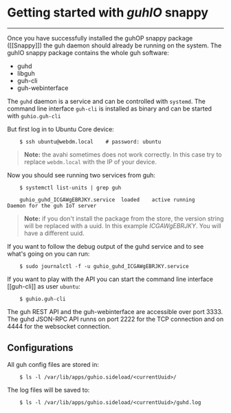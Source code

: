 # Getting started with *guhIO* snappy
--------------------------------------------

Once you have successfully installed the guhOP snappy package ([[Snappy]]) the guh daemon should already be running on the system. The guhIO snappy package contains the whole guh software:

* guhd
* libguh
* guh-cli
* guh-webinterface

The `guhd` daemon is a service and can be controlled with `systemd`. The command line interface `guh-cli` is installed as binary and can be started with `guhio.guh-cli`

But first log in to Ubuntu Core device:

        $ ssh ubuntu@webdm.local	# password: ubuntu

    
> **Note:** the avahi sometimes does not work correctly. In this case try to replace `webdm.local` with the IP of your device.

Now you should see running two services from guh:

        $ systemctl list-units | grep guh

        guhio_guhd_ICGAWgEBRJKY.service  loaded    active running    Daemon for the guh IoT server

> **Note:** if you don't install the package from the store, the version string will be replaced with a uuid. In this example *ICGAWgEBRJKY*. You will have a different uuid.

If you want to follow the debug output of the guhd service and to see what's going on you can run:

        $ sudo journalctl -f -u guhio_guhd_ICGAWgEBRJKY.service

If you want to play with the API you can start the command line interface [[guh-cli]] as user `ubuntu`:

        $ guhio.guh-cli

The guh REST API and the guh-webinterface are accessible over port 3333. The guhd JSON-RPC API runns on port 2222 for the TCP connection and on 4444 for the websocket connection.

## Configurations

All guh config files are stored in:

        $ ls -l /var/lib/apps/guhio.sideload/<currentUuid>/


The log files will be saved to:

        $ ls -l /var/lib/apps/guhio.sideload/<currentUuid>/guhd.log


